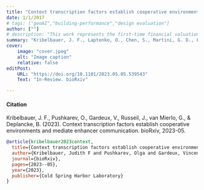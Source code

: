 ```yaml
---
title: "Context transcription factors establish cooperative environments and mediate enhancer communication"
date: 1/1/2017
# tags: ["geoAI","building-performance","design evaluation"]
author: [""]
# description: "This work represents the first-time financial valuation is integrated within architectural design evaluation. In review" 
summary: "Kribelbauer, J. F., Laptenko, O., Chen, S., Martini, G. D., Freed-Pastor, W. A., Prives, C., ... & Bussemaker, H. J. (2017). Quantitative analysis of the DNA methylation sensitivity of transcription factor complexes. Cell reports, 19(11), 2383-2395." 
cover:
    image: "cover.jpeg"
    alt: "Image caption"
    relative: false
editPost:
    URL: "https://doi.org/10.1101/2023.05.05.539543"
    Text: "In-Review. bioRxiv"

---
```


#### Citation
Kribelbauer, J. F., Pushkarev, O., Gardeux, V., Russeil, J., van Mierlo, G., & Deplancke, B. (2023). Context transcription factors establish cooperative environments and mediate enhancer communication. bioRxiv, 2023-05.

```BibTeX
@article{kribelbauer2023context,
  title={Context transcription factors establish cooperative environments and mediate enhancer communication},
  author={Kribelbauer, Judith F and Pushkarev, Olga and Gardeux, Vincent and Russeil, Julie and van Mierlo, Guido and Deplancke, Bart},
  journal={bioRxiv},
  pages={2023--05},
  year={2023},
  publisher={Cold Spring Harbor Laboratory}
}
```